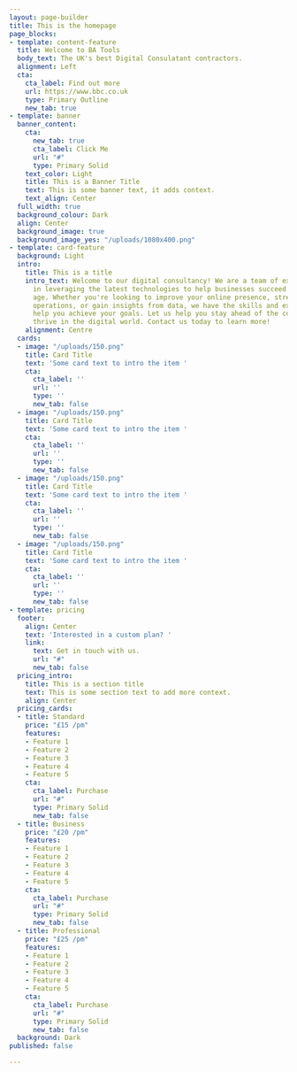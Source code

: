 ```yaml
---
layout: page-builder
title: This is the homepage
page_blocks:
- template: content-feature
  title: Welcome to BA Tools
  body_text: The UK's best Digital Consulatant contractors.
  alignment: Left
  cta:
    cta_label: Find out more
    url: https://www.bbc.co.uk
    type: Primary Outline
    new_tab: true
- template: banner
  banner_content:
    cta:
      new_tab: true
      cta_label: Click Me
      url: "#"
      type: Primary Solid
    text_color: Light
    title: This is a Banner Title
    text: This is some banner text, it adds context.
    text_align: Center
  full_width: true
  background_colour: Dark
  align: Center
  background_image: true
  background_image_yes: "/uploads/1080x400.png"
- template: card-feature
  background: Light
  intro:
    title: This is a title
    intro_text: Welcome to our digital consultancy! We are a team of experts who specialize
      in leveraging the latest technologies to help businesses succeed in the digital
      age. Whether you're looking to improve your online presence, streamline your
      operations, or gain insights from data, we have the skills and experience to
      help you achieve your goals. Let us help you stay ahead of the competition and
      thrive in the digital world. Contact us today to learn more!
    alignment: Centre
  cards:
  - image: "/uploads/150.png"
    title: Card Title
    text: 'Some card text to intro the item '
    cta:
      cta_label: ''
      url: ''
      type: ''
      new_tab: false
  - image: "/uploads/150.png"
    title: Card Title
    text: 'Some card text to intro the item '
    cta:
      cta_label: ''
      url: ''
      type: ''
      new_tab: false
  - image: "/uploads/150.png"
    title: Card Title
    text: 'Some card text to intro the item '
    cta:
      cta_label: ''
      url: ''
      type: ''
      new_tab: false
  - image: "/uploads/150.png"
    title: Card Title
    text: 'Some card text to intro the item '
    cta:
      cta_label: ''
      url: ''
      type: ''
      new_tab: false
- template: pricing
  footer:
    align: Center
    text: 'Interested in a custom plan? '
    link:
      text: Get in touch with us.
      url: "#"
      new_tab: false
  pricing_intro:
    title: This is a section title
    text: This is some section text to add more context.
    align: Center
  pricing_cards:
  - title: Standard
    price: "£15 /pm"
    features:
    - Feature 1
    - Feature 2
    - Feature 3
    - Feature 4
    - Feature 5
    cta:
      cta_label: Purchase
      url: "#"
      type: Primary Solid
      new_tab: false
  - title: Business
    price: "£20 /pm"
    features:
    - Feature 1
    - Feature 2
    - Feature 3
    - Feature 4
    - Feature 5
    cta:
      cta_label: Purchase
      url: "#"
      type: Primary Solid
      new_tab: false
  - title: Professional
    price: "£25 /pm"
    features:
    - Feature 1
    - Feature 2
    - Feature 3
    - Feature 4
    - Feature 5
    cta:
      cta_label: Purchase
      url: "#"
      type: Primary Solid
      new_tab: false
  background: Dark
published: false

---
```

